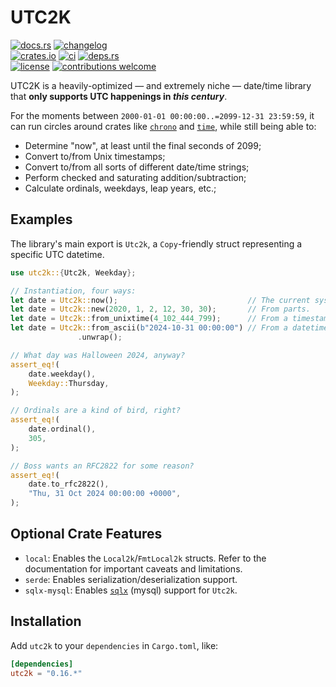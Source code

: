 # UTC2K

[![docs.rs](https://img.shields.io/docsrs/utc2k.svg?style=flat-square&label=docs.rs)](https://docs.rs/utc2k/)
[![changelog](https://img.shields.io/crates/v/utc2k.svg?style=flat-square&label=changelog&color=9b59b6)](https://github.com/Blobfolio/utc2k/blob/master/CHANGELOG.md)<br>
[![crates.io](https://img.shields.io/crates/v/utc2k.svg?style=flat-square&label=crates.io)](https://crates.io/crates/utc2k)
[![ci](https://img.shields.io/github/actions/workflow/status/Blobfolio/utc2k/ci.yaml?style=flat-square&label=ci)](https://github.com/Blobfolio/utc2k/actions)
[![deps.rs](https://deps.rs/crate/utc2k/latest/status.svg?style=flat-square&label=deps.rs)](https://deps.rs/crate/utc2k/)<br>
[![license](https://img.shields.io/badge/license-wtfpl-ff1493?style=flat-square)](https://en.wikipedia.org/wiki/WTFPL)
[![contributions welcome](https://img.shields.io/badge/PRs-welcome-brightgreen.svg?style=flat-square&label=contributions)](https://github.com/Blobfolio/utc2k/issues)

UTC2K is a heavily-optimized — and extremely niche — date/time library that **only supports UTC happenings in _this century_**.

For the moments between `2000-01-01 00:00:00..=2099-12-31 23:59:59`, it can run circles around crates like [`chrono`](https://crates.io/crates/chrono) and [`time`](https://crates.io/crates/time), while still being able to:

* Determine "now", at least until the final seconds of 2099;
* Convert to/from Unix timestamps;
* Convert to/from all sorts of different date/time strings;
* Perform checked and saturating addition/subtraction;
* Calculate ordinals, weekdays, leap years, etc.;



## Examples

The library's main export is `Utc2k`, a `Copy`-friendly struct representing a specific UTC datetime.

```rust
use utc2k::{Utc2k, Weekday};

// Instantiation, four ways:
let date = Utc2k::now();                             // The current system time.
let date = Utc2k::new(2020, 1, 2, 12, 30, 30);       // From parts.
let date = Utc2k::from_unixtime(4_102_444_799);      // From a timestamp.
let date = Utc2k::from_ascii(b"2024-10-31 00:00:00") // From a datetime string.
               .unwrap();

// What day was Halloween 2024, anyway?
assert_eq!(
    date.weekday(),
    Weekday::Thursday,
);

// Ordinals are a kind of bird, right?
assert_eq!(
    date.ordinal(),
    305,
);

// Boss wants an RFC2822 for some reason?
assert_eq!(
    date.to_rfc2822(),
    "Thu, 31 Oct 2024 00:00:00 +0000",
);
```



## Optional Crate Features

* `local`: Enables the `Local2k`/`FmtLocal2k` structs. Refer to the documentation for important caveats and limitations.
* `serde`: Enables serialization/deserialization support.
* `sqlx-mysql`: Enables [`sqlx`](https://crates.io/crates/sqlx) (mysql) support for `Utc2k`.



## Installation

Add `utc2k` to your `dependencies` in `Cargo.toml`, like:

```toml
[dependencies]
utc2k = "0.16.*"
```
